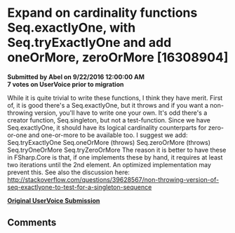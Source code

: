 # Expand on cardinality functions Seq.exactlyOne, with Seq.tryExactlyOne and add oneOrMore, zeroOrMore [16308904] #

**Submitted by Abel on 9/22/2016 12:00:00 AM**  
**7 votes on UserVoice prior to migration**  

While it is quite trivial to write these functions, I think they have merit. First of, it is good there's a Seq.exactlyOne, but it throws and if you want a non-throwing version, you'll have to write one your own. It's odd there's a creator function, Seq.singleton, but not a test-function.
Since we have Seq.exactlyOne, it should have its logical cardinality counterparts for zero-or-one and one-or-more to be available too.
I suggest we add:
Seq.tryExactlyOne
Seq.oneOrMore (throws)
Seq.zeroOrMore (throws)
Seq.tryOneOrMore
Seq.tryZeroOrMore
The reason it is better to have these in FSharp.Core is that, if one implements these by hand, it requires at least two iterations until the 2nd element. An optimized implementation may prevent this.
See also the discussion here: http://stackoverflow.com/questions/39628567/non-throwing-version-of-seq-exactlyone-to-test-for-a-singleton-sequence



**[Original UserVoice Submission](https://fslang.uservoice.com/forums/245727-f-language/suggestions/16308904)**


## Comments ##

